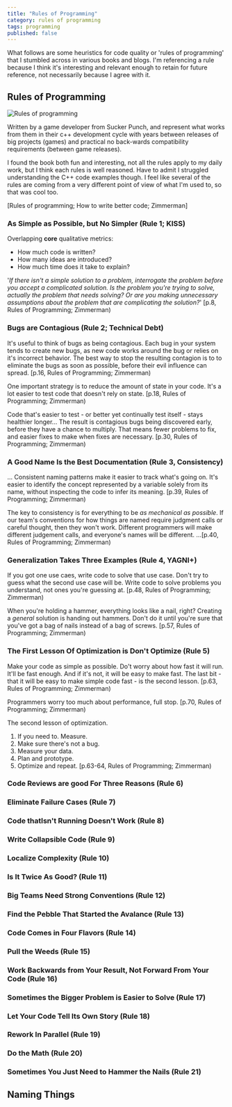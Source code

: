 ```yaml
---
title: "Rules of Programming"
category: rules of programming
tags: programming
published: false
---
```


What follows are some heuristics for code quality or 'rules of programming' that
I stumbled across in various books and blogs. I'm referencing a rule because I
think it's interesting and relevant enough to retain for future reference, not
necessarily because I agree with it.

## Rules of Programming

![Rules of programming](TODO)

Written by a game developer from Sucker Punch, and represent what works from
them in their c++ development cycle with years between releases of big projects
(games) and practical no back-wards compatibility requirements (between game
releases).

I found the book both fun and interesting, not all the rules apply to my daily
work, but I think each rules is well reasoned. Have to admit I struggled
understanding the C++ code examples though. I feel like several of the rules are
coming from a very different point of view of what I'm used to, so that was cool
too.

[Rules of programming; How to write better code; Zimmerman]

### As Simple as Possible, but No Simpler (Rule 1; KISS)

Overlapping **core** qualitative metrics:
- How much code is written?
- How many ideas are introduced?
- How much time does it take to explain?

'*If there isn't a simple solution to a problem, interrogate the problem before
you accept a complicated solution. Is the problem you're trying to solve,
actually the problem that needs solving? Or are you making unnecessary
assumptions about the problem that are complicating the solution?*' [p.8, Rules
of Programming; Zimmerman)

### Bugs are Contagious (Rule 2; Technical Debt)

It's useful to think of bugs as being contagious. Each bug in your system tends
to create new bugs, as new code works around the bug or relies on it's incorrect
behavior. The best way to stop the resulting contagion is to to eliminate the
bugs as soon as possible, before their evil influence can spread. [p.16, Rules
of Programming; Zimmerman)

One important strategy is to reduce the amount of state in your code. It's a lot
easier to test code that doesn't rely on state. [p.18, Rules of Programming;
Zimmerman)

Code that's easier to test - or better yet continually test itself - stays
healthier longer... The result is contagious bugs being discovered early, before
they have a chance to multiply. That means fewer problems to fix, and easier
fixes to make when fixes are necessary. [p.30, Rules of Programming; Zimmerman)


### A Good Name Is the Best Documentation (Rule 3, Consistency)

... Consistent naming patterns make it easier to track what's going on. It's
easier to identify the concept represented by a variable solely from its name,
without inspecting the code to infer its meaning. [p.39, Rules of Programming;
Zimmerman)

The key to consistency is for everything to be *as mechanical as possible*. If
our team's conventions for how things are named require judgment calls or
careful thought, then they won't work. Different programmers will make different
judgement calls, and everyone's names will be different. ...[p.40, Rules of
Programming; Zimmerman)

### Generalization Takes Three Examples (Rule 4, YAGNI+)

If you got one use caes, write code to solve that use case. Don't try to guess
what the second use case will be. Write code to solve problems you understand,
not ones you're guessing at. [p.48, Rules of Programming; Zimmerman)

When you're holding a hammer, everything looks like a nail, right? Creating a
*general* solution is handing out hammers. Don't do it until you're sure that
you've got a bag of nails instead of a bag of screws. [p.57, Rules of
Programming; Zimmerman)

### The First Lesson Of Optimization is Don't Optimize (Rule 5)

Make your code as simple as possible. Do't worry about how fast it will run.
It'll be fast enough. And if it's not, it will be easy to make fast. The last
bit - that it will be easy to make simple code fast - is the second lesson.
[p.63, Rules of Programming; Zimmerman)

Programmers worry too much about performance, full stop. [p.70, Rules of
Programming; Zimmerman)

The second lesson of optimization.
1. If you need to. Measure.
2. Make sure there's not a bug.
3. Measure your data.
4. Plan and prototype.
5. Optimize and repeat. [p.63-64, Rules of Programming; Zimmerman)
   
### Code Reviews are good For Three Reasons (Rule 6)


### Eliminate Failure Cases (Rule 7)
### Code thatIsn't Running Doesn't Work (Rule 8)
### Write Collapsible Code (Rule 9)
### Localize Complexity (Rule 10)
### Is It Twice As Good? (Rule 11)
### Big Teams Need Strong Conventions (Rule 12)
### Find the Pebble That Started the Avalance (Rule 13)
### Code Comes in Four Flavors (Rule 14)
### Pull the Weeds (Rule 15)
### Work Backwards from Your Result, Not Forward From Your Code (Rule 16)
### Sometimes the Bigger Problem is Easier to Solve (Rule 17)
### Let Your Code Tell Its Own Story (Rule 18)
### Rework In Parallel (Rule 19)
### Do the Math (Rule 20)
### Sometimes You Just Need to Hammer the Nails (Rule 21)

## Naming Things
